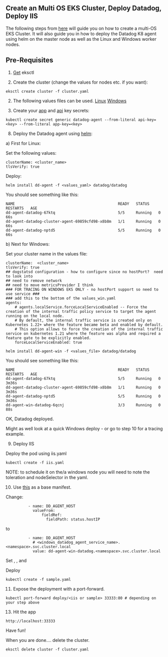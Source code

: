 Create an Multi OS EKS Cluster, Deploy Datadog, Deploy IIS
--

The following steps from [here](https://eksctl.io/usage/windows-worker-nodes/) will guide you on how to create a multi-OS 
EKS Cluster.  It will also guide you in how to deploy the Datadog K8 agent using helm on the master node as well as the 
Linux and Windows worker nodes.  

Pre-Requisites
--

1) [Get](https://docs.aws.amazon.com/eks/latest/userguide/eksctl.html) eksctl
    
1) Create the cluster (change the values for nodes etc. if you want):  
  
```eksctl create cluster -f cluster.yaml```  

2) The following values files can be used. 
[Linux](https://github.com/jgibbons-cp/datadog/blob/main/kubernetes/aks_with_windows/values.yaml) 
[Windows](https://github.com/jgibbons-cp/datadog/blob/main/kubernetes/aks_with_windows/values_win.yaml)  
   
3)  Create your [app](https://app.datadoghq.com/organization-settings/application-keys) and 
[api](https://app.datadoghq.com/organization-settings/api-keys) key secrets:  
  
```  
kubectl create secret generic datadog-agent --from-literal api-key=<key> --from-literal app-key=<key>  
```  
  
8)  Deploy the Datadog agent using
[helm](https://docs.datadoghq.com/agent/kubernetes/?tab=helm):  

a) First for Linux:  

Set the following values:  
```  
clusterName: <cluster_name>  
tlsVerify: true
```  

Deploy:  

```
helm install dd-agent -f <values_yaml> datadog/datadog  
```
You should see something like this:  

```
NAME                                              READY   STATUS    RESTARTS   AGE  
dd-agent-datadog-67ktq                            5/5     Running   0          66s  
dd-agent-datadog-cluster-agent-69859cfd98-x8b8m   1/1     Running   0          66s  
dd-agent-datadog-nptd5                            5/5     Running   0          66s  
```  
  
b) Next for Windows:  
  
Set your cluster name in the values file:  
```  
clusterName:  <cluster_name>  
tlsVerify: true  
## dogstatsd configuration - how to configure since no hostPort?  need to look into
## need to remove network
## need to move metricsProvider I think
### FOR TRACING ON WINDOWS EKS ONLY - no hostPort support so need to use service ###
### add this to the bottom of the values_win.yaml
agents:
    # agents.localService.forceLocalServiceEnabled -- Force the creation of the internal traffic policy service to target the agent running on the local node.
    # By default, the internal traffic service is created only on Kubernetes 1.22+ where the feature became beta and enabled by default.
    # This option allows to force the creation of the internal traffic service on kubernetes 1.21 where the feature was alpha and required a feature gate to be explicitly enabled.
    forceLocalServiceEnabled: true
```  

```  
helm install dd-agent-win -f <values_file> datadog/datadog  
```

You should see something like this:  

```
NAME                                              READY   STATUS    RESTARTS   AGE
dd-agent-datadog-67ktq                            5/5     Running   0          3m36s
dd-agent-datadog-cluster-agent-69859cfd98-x8b8m   1/1     Running   0          3m36s
dd-agent-datadog-nptd5                            5/5     Running   0          3m36s
dd-agent-win-datadog-6qcnj                        3/3     Running   0          88s
```  
  
OK, Datadog deployed.  
  
Might as well look at a quick Windows deploy - or go to step 10 for a tracing example.  
  
9) Deploy IIS  
  
Deploy the pod using iis.yaml  
  
```  
kubectl create -f iis.yaml  
```  
  
NOTE: to schedule it on the/a windows node you will need to note the toleration
and nodeSelector in the yaml.  
  
10) Use [this](https://github.com/jgibbons-cp/datadog/blob/main/kubernetes/aspnet48_mvc_app/asp_dotnet_sample.yaml) 
as a base manifest.  

Change:  
```  
          - name: DD_AGENT_HOST  
            valueFrom:  
                fieldRef:  
                  fieldPath: status.hostIP  
 ```  
   
to  
  
```  
          - name: DD_AGENT_HOST  
            # <windows_datadog_agent_service_name>.<namespace>.svc.cluster.local  
            value: dd-agent-win-datadog.<namespace>.svc.cluster.local  
```  
    
Set <env>, <service>, and <env>  
  
Deploy  
```  
kubectl create -f sample.yaml  
```  
  
11) Expose the deployment with a port-forward.  
  
```  
kubectl port-forward deploy/<iis or sample> 33333:80 # depending on your step above  
```  
  
13) Hit the app  
  
```  
http://localhost:33333  
```  
  
Have fun!  
  
When you are done.... delete the cluster.  
  
```  
eksctl delete cluster -f cluster.yaml  
```  
